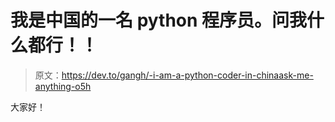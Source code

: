 # 我是中国的一名 python 程序员。问我什么都行！！

> 原文：<https://dev.to/gangh/-i-am-a-python-coder-in-chinaask-me-anything-o5h>

大家好！